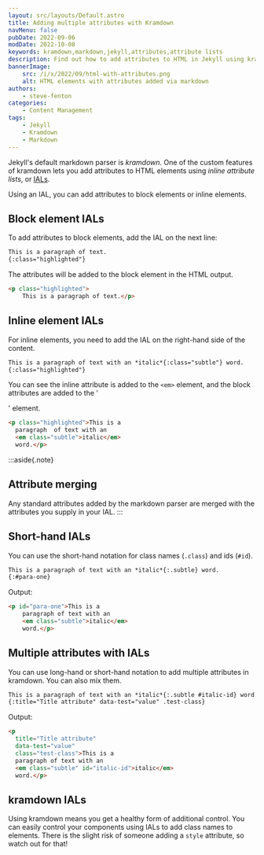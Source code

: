 ```yaml
---
layout: src/layouts/Default.astro
title: Adding multiple attributes with Kramdown
navMenu: false
pubDate: 2022-09-06
modDate: 2022-10-08
keywords: kramdown,markdown,jekyll,attributes,attribute lists
description: Find out how to add attributes to HTML in Jekyll using kramdown inline attribute lists.
bannerImage:
    src: /i/x/2022/09/html-with-attributes.png
    alt: HTML elements with attributes added via markdown
authors:
    - steve-fenton
categories:
    - Content Management
tags:
    - Jekyll
    - Kramdown
    - Markdown
---
```


Jekyll's default markdown parser is *kramdown*. One of the custom features of kramdown lets you add attributes to HTML elements using *inline attribute lists*, or [IALs](https://kramdown.gettalong.org/syntax.html#inline-attribute-lists).

Using an IAL, you can add attributes to block elements or inline elements.

## Block element IALs

To add attributes to block elements, add the IAL on the next line:

```markdown
This is a paragraph of text.
{:class="highlighted"}
```

The attributes will be added to the block element in the HTML output.

```html
<p class="highlighted">
    This is a paragraph of text.</p>
```

## Inline element IALs

For inline elements, you need to add the IAL on the right-hand side of the content.

```markdown
This is a paragraph of text with an *italic*{:class="subtle"} word.
{:class="highlighted"}
```

You can see the inline attribute is added to the `<em>` element, and the block attributes are added to the '<p>' element.

```html
<p class="highlighted">This is a 
  paragraph  of text with an 
  <em class="subtle">italic</em> 
  word.</p>
```

:::aside{.note}
## Attribute merging

Any standard attributes added by the markdown parser are merged with the attributes you supply in your IAL.
:::

## Short-hand IALs

You can use the short-hand notation for class names (`.class`) and ids (`#id`).

```markdown
This is a paragraph of text with an *italic*{:.subtle} word.
{:#para-one}
```

Output:

```html
<p id="para-one">This is a 
    paragraph of text with an 
    <em class="subtle">italic</em> 
    word.</p>
```

## Multiple attributes with IALs

You can use long-hand or short-hand notation to add multiple attributes in kramdown. You can also mix them.

```markdown
This is a paragraph of text with an *italic*{:.subtle #italic-id} word.
{:title="Title attribute" data-test="value" .test-class}
```

Output:

```html
<p
  title="Title attribute"
  data-test="value"
  class="test-class">This is a 
  paragraph of text with an 
  <em class="subtle" id="italic-id">italic</em>
  word.</p>
```

## kramdown IALs

Using kramdown means you get a healthy form of additional control. You can easily control your components using IALs to add class names to elements. There is the slight risk of someone adding a `style` attribute, so watch out for that!